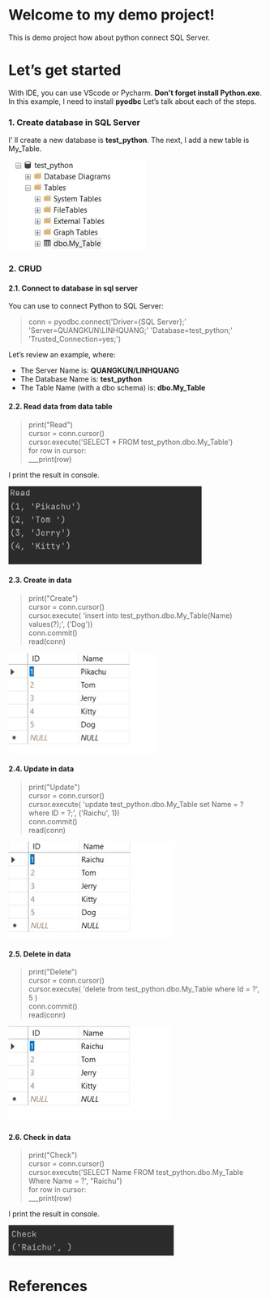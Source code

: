 # Welcome to my demo project!
This is demo project how about python connect SQL Server.

# Let’s get started
With IDE, you can use VScode or Pycharm. **Don't forget install Python.exe**.
In this example, I need to install **pyodbc**
Let’s talk about each of the steps.

### 1. Create database in SQL Server
I' ll create a new database is **test_python**. The next, I add a new table is My_Table.


![create database](https://github.com/LinhQuangHua/Demo-Python-connect-Sql/blob/master/doc/create%20db.jpg)

### 2.  CRUD

#### 2.1. Connect to database in sql server
You can use to connect Python to SQL Server:

>conn = pyodbc.connect('Driver={SQL Server};'  
 'Server=QUANGKUN\LINHQUANG;' 
 'Database=test_python;'
  'Trusted_Connection=yes;')

Let’s review an example, where:

-   The Server Name is:  **QUANGKUN/LINHQUANG**
-   The Database Name is:  **test_python**
-   The Table Name (with a dbo schema) is:  **dbo.My_Table**

#### 2.2. Read data from data table
>print("Read")  
cursor = conn.cursor()  
cursor.execute('SELECT * FROM test_python.dbo.My_Table')  
for row in cursor:  
___print(row)

I print the result in console.

![Read database](https://github.com/LinhQuangHua/Demo-Python-connect-Sql/blob/master/doc/read.jpg)

#### 2.3. Create in data
>print("Create")  
cursor = conn.cursor()  
cursor.execute( 'insert into test_python.dbo.My_Table(Name) values(?);',  ('Dog'))  
conn.commit()  
read(conn)

![Add new database](https://github.com/LinhQuangHua/Demo-Python-connect-Sql/blob/master/doc/databse%20create.jpg)

#### 2.4. Update in data
>print("Update")  
cursor = conn.cursor()  
cursor.execute( 'update test_python.dbo.My_Table set Name = ? where ID = ?;',  ('Raichu', 1))  
conn.commit()  
read(conn)

![Update database](https://github.com/LinhQuangHua/Demo-Python-connect-Sql/blob/master/doc/database%20update.jpg)

#### 2.5. Delete in data
>print("Delete")  
cursor = conn.cursor()  
cursor.execute( 'delete from test_python.dbo.My_Table where Id = ?',  5 )  
conn.commit()  
read(conn)

![Update database](https://github.com/LinhQuangHua/Demo-Python-connect-Sql/blob/master/doc/database%20delete.jpg)

#### 2.6. Check in data
>print("Check")  
cursor = conn.cursor()  
cursor.execute('SELECT Name FROM test_python.dbo.My_Table Where Name = ?', "Raichu")  
for row in cursor:  
___print(row)

I print the result in console.

![Check database](https://github.com/LinhQuangHua/Demo-Python-connect-Sql/blob/master/doc/after%20check.jpg)

# References
